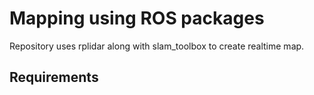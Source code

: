 # Mapping using ROS packages

Repository uses rplidar along with slam_toolbox to create realtime map.

## Requirements
